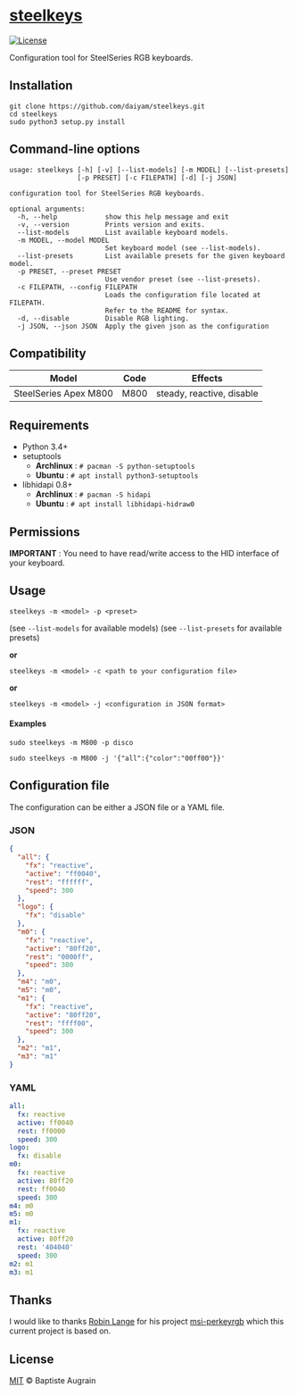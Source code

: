 [steelkeys](https://github.com/daiyam/steelkeys)
================================================

[![License](https://img.shields.io/badge/license-MIT-blue.svg)](./LICENSE)

Configuration tool for SteelSeries RGB keyboards.

Installation
------------

```
git clone https://github.com/daiyam/steelkeys.git
cd steelkeys
sudo python3 setup.py install
```

Command-line options
--------------------

```
usage: steelkeys [-h] [-v] [--list-models] [-m MODEL] [--list-presets]
                 [-p PRESET] [-c FILEPATH] [-d] [-j JSON]

configuration tool for SteelSeries RGB keyboards.

optional arguments:
  -h, --help            show this help message and exit
  -v, --version         Prints version and exits.
  --list-models         List available keyboard models.
  -m MODEL, --model MODEL
                        Set keyboard model (see --list-models).
  --list-presets        List available presets for the given keyboard model.
  -p PRESET, --preset PRESET
                        Use vendor preset (see --list-presets).
  -c FILEPATH, --config FILEPATH
                        Loads the configuration file located at FILEPATH.
                        Refer to the README for syntax.
  -d, --disable         Disable RGB lighting.
  -j JSON, --json JSON  Apply the given json as the configuration
```

Compatibility
-------------

| Model                 | Code    | Effects                    |
| --------------------- | ------- | -------------------------- |
| SteelSeries Apex M800 | M800    | steady, reactive, disable  |

Requirements
------------

* Python 3.4+
* setuptools
  * **Archlinux** : `# pacman -S python-setuptools`
  * **Ubuntu** : `# apt install python3-setuptools`
* libhidapi 0.8+
  * **Archlinux** : `# pacman -S hidapi`
  * **Ubuntu** : `# apt install libhidapi-hidraw0`

Permissions
-----------

**IMPORTANT** : You need to have read/write access to the HID interface of your keyboard.

Usage
-----

```
steelkeys -m <model> -p <preset>
```
(see `--list-models` for available models)
(see `--list-presets` for available presets)

**or**

```
steelkeys -m <model> -c <path to your configuration file>
```

**or**

```
steelkeys -m <model> -j <configuration in JSON format>
```

#### Examples

```
sudo steelkeys -m M800 -p disco
```

```
sudo steelkeys -m M800 -j '{"all":{"color":"00ff00"}}'
```

Configuration file
------------------

The configuration can be either a JSON file or a YAML file.

### JSON

```json
{
  "all": {
    "fx": "reactive",
    "active": "ff0040",
    "rest": "ffffff",
    "speed": 300
  },
  "logo": {
    "fx": "disable"
  },
  "m0": {
    "fx": "reactive",
    "active": "80ff20",
    "rest": "0000ff",
    "speed": 300
  },
  "m4": "m0",
  "m5": "m0",
  "m1": {
    "fx": "reactive",
    "active": "80ff20",
    "rest": "ffff00",
    "speed": 300
  },
  "m2": "m1",
  "m3": "m1"
}
```

### YAML

```yaml
all:
  fx: reactive
  active: ff0040
  rest: ff0000
  speed: 300
logo:
  fx: disable
m0:
  fx: reactive
  active: 80ff20
  rest: ff0040
  speed: 300
m4: m0
m5: m0
m1:
  fx: reactive
  active: 80ff20
  rest: '404040'
  speed: 300
m2: m1
m3: m1
```

Thanks
------

I would like to thanks [Robin Lange](https://github.com/Askannz) for his project [msi-perkeyrgb](https://github.com/Askannz/msi-perkeyrgb) which this current project is based on.

License
-------

[MIT](http://www.opensource.org/licenses/mit-license.php) &copy; Baptiste Augrain